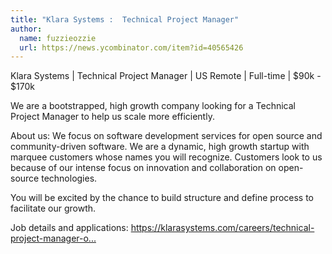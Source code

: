 ```yaml
---
title: "Klara Systems :  Technical Project Manager"
author:
  name: fuzzieozzie
  url: https://news.ycombinator.com/item?id=40565426
---
```

Klara Systems |  Technical Project Manager |  US Remote |  Full-time | $90k - $170k

We are a bootstrapped, high growth company looking for a Technical Project Manager to help us scale more efficiently.

About us: We focus on software development services for open source and community-driven software. We are a dynamic, high growth startup with marquee customers whose names you will recognize. Customers look to us because of our intense focus on innovation and collaboration on open-source technologies.

You will be excited by the chance to build structure and define process to facilitate our growth.

Job details and applications: <a href="https:&#x2F;&#x2F;klarasystems.com&#x2F;careers&#x2F;technical-project-manager-open-source&#x2F;" rel="nofollow">https:&#x2F;&#x2F;klarasystems.com&#x2F;careers&#x2F;technical-project-manager-o...</a>
